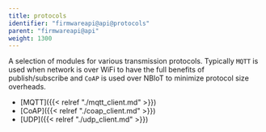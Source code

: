 ```yaml
---
title: protocols
identifier: "firmwareapi@api@protocols"
parent: "firmwareapi@api"
weight: 1300
---
```


A selection of modules for various transmission protocols. Typically `MQTT` is used when network is over WiFi to have the full benefits of publish/subscribe and `CoAP` is used over NBIoT to minimize protocol size overheads.

- [MQTT]({{< relref "./mqtt_client.md" >}})
- [CoAP]({{< relref "./coap_client.md" >}})
- [UDP]({{< relref "./udp_client.md" >}})
